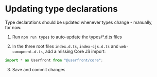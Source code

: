 # Updating type declarations

Type declarations should be updated whenever types change - manually, for now.

1. Run `npm run types` to auto-update the types/\*.d.ts files

2. In the three root files `index.d.ts`, `index-cjs.d.ts` and `web-comopnent.d.ts`, add a missing Core JS import:

```js
import * as Userfront from "@userfront/core";
```

3. Save and commit changes
